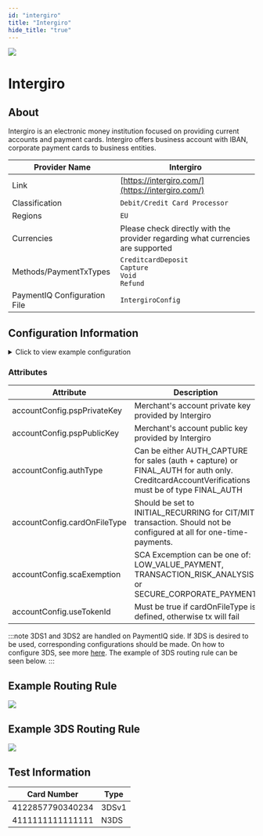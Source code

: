 ```yaml
--- 
id: "intergiro" 
title: "Intergiro"
hide_title: "true"
---
```


![](/img/providers/logos/intergiro.png)

# Intergiro

## About
Intergiro is an electronic money institution focused on providing current accounts and payment cards. 
Intergiro offers business account with IBAN, corporate payment cards to business entities.

| Provider Name                | Intergiro                                                                       |
|------------------------------|---------------------------------------------------------------------------------|
| Link                         | [https://intergiro.com/](https://intergiro.com/)                                |
| Classification               | `Debit/Credit Card Processor`                                                   |
| Regions                      | `EU`                                                                            |
| Currencies                   | Please check directly with the provider regarding what currencies are supported |
| Methods/PaymentTxTypes       | `CreditcardDeposit` <br/> `Capture` <br/> `Void` <br/> `Refund`                 |
| PaymentIQ Configuration File | `IntergiroConfig`                                                               |

## Configuration Information

<details>
<summary>Click to view example configuration</summary>
<br/>

```xml
<com.devcode.paymentiq.integration.intergiro.IntergiroConfig>
    <enabled>true</enabled>
    <useViqProxy>true</useViqProxy>
    <accounts>
        <entry>
            <string>DEFAULT</string>
            <account>
                <pspPrivateKey>??</pspPrivateKey>
                <pspPublicKey>??</pspPublicKey>
                <supportedCurrencies>USD|EUR</supportedCurrencies>
                <authType>??</authType>
                <cardOnFileType>INITIAL_RECURRING</cardOnFileType>
                <useTokenId>true</useTokenId>
                <merchantName>???</merchantName>
                <scaExemption>???</scaExemption>
            </account>
        </entry>
    </accounts>
    <testMode>true</testMode>
    <defaultDescriptor>DevCode payment</defaultDescriptor>
</com.devcode.paymentiq.integration.intergiro.IntergiroConfig>
```

</details>

### Attributes

| Attribute                        | Description                                                                                                                                  |
|----------------------------------|----------------------------------------------------------------------------------------------------------------------------------------------|
| accountConfig.pspPrivateKey      | Merchant's account private key provided by Intergiro                                                                                         |
| accountConfig.pspPublicKey       | Merchant's account public key provided by Intergiro                                                                                          |
| accountConfig.authType           | Can be either AUTH_CAPTURE for sales (auth + capture) or FINAL_AUTH for auth only. CreditcardAccountVerifications must be of type FINAL_AUTH |
| accountConfig.cardOnFileType     | Should be set to INITIAL_RECURRING for CIT/MIT transaction. Should not be configured at all for one-time-payments.                           |
| accountConfig.scaExemption       | SCA Excemption can be one of: LOW_VALUE_PAYMENT, TRANSACTION_RISK_ANALYSIS or  SECURE_CORPORATE_PAYMENT                                      |
| accountConfig.useTokenId         | Must be true if cardOnFileType is defined, otherwise tx will fail                                                                            |

:::note 
3DS1 and 3DS2 are handled on PaymentIQ side. If 3DS is desired to be used, corresponding configurations should be made. On how to configure 3DS, see more [here](https://docs.paymentiq.io/europe/3ds2/general/generalguidelines). The example of 3DS routing rule can be seen below.
:::

## Example Routing Rule
![](/img/providers/routing/intergiro.png)

## Example 3DS Routing Rule
![](/img/providers/routing/intergiro-3ds.png)

## Test Information

| Card Number      | Type  |
|------------------|-------|
| 4122857790340234 | 3DSv1 |
| 4111111111111111 | N3DS  |
